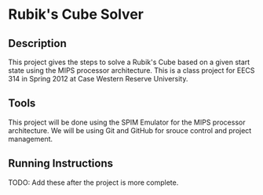 # Rubik's Cube Solver

## Description

This project gives the steps to solve a Rubik's Cube based on a given start state using the MIPS processor architecture. This is a class project for EECS 314 in Spring 2012 at Case Western Reserve University.

## Tools

This project will be done using the SPIM Emulator for the MIPS processor architecture. We will be using Git and GitHub for srouce control and project management.

## Running Instructions

TODO: Add these after the project is more complete.